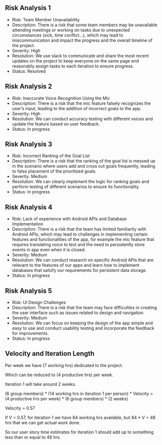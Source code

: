 ## Risk Analysis 1
- Risk: Team Member Unavailability
- Description: There is a risk that some team members may be unavailable attending meetings or working on tasks due to unexpected circumstances (sick, time conflict…), which may lead to miscommunication and impact the progress and the overall timeline of the project. 
- Severity: High
- Resolution: We use slack to communicate and share the most recent updates on the project to keep everyone on the same page and reasonably assign tasks to each iteration to ensure progress.   
- Status: Resolved

## Risk Analysis 2
- Risk: Inaccurate Voice Recognition Using the Mic
- Description: There is a risk that the mic feature falsely recognizes the user’s input, leading to the addition of incorrect goals to the app. 
- Severity: High
- Resolution: We can conduct accuracy testing with different voices and update the feature based on user feedback. 
- Status: In progress

## Risk Analysis 3
- Risk: Incorrect Ranking of the Goal List
- Description: There is a risk that the ranking of the goal list is messed up in the scenario where users add and cross out goals frequently, leading to false placement of the prioritized goals. 
- Severity: Medium
- Resolution: We can clearly implement the logic for ranking goals and perform testing of different scenarios to ensure its functionality. 
- Status: In progress

## Risk Analysis 4
- Risk: Lack of experience with Android APIs and Database Implementation
- Description: There is a risk that the team has limited familiarity with Android APIs, which may lead to challenges in implementing certain features and functionalities of the app, for example the mic feature that requires translating voice to text and the need to persistently store events in app even when it is closed. 
- Severity: Medium
- Resolution: We can conduct research on specific Android APIs that are relevant to the features of our apps and learn how to implement databases that satisfy our requirements for persistent data storage. 
- Status: In progress
 
## Risk Analysis 5
- Risk: UI Design Challenges 
- Description: There is a risk that the team may face difficulties in creating the user interface such as issues related to design and navigation. 
- Severity: Medium
- Resolution: We can focus on keeping the design of the app simple and easy to use and conduct usability testing and incorporate the feedback for improvements.  
- Status: In progress

## Velocity and Iteration Length

Per week we have (7 working hrs) dedicated to the project.

Which can be reduced to (4 productive hrs) per week.

Iteration 1 will take around 2 weeks.

(6 group members) * (14 working hrs in iteration 1 per person) * Velocity = (4 productive hrs per week) * (6 group members) * (2 weeks)

Velocity = 0.57

If V = 0.57, for iteration 1 we have 84 working hrs available, but 84 * V = 48 hrs that we can get actual work done.

So our user story time estimates for iteration 1 should add up to something less than or equal to 48 hrs.


